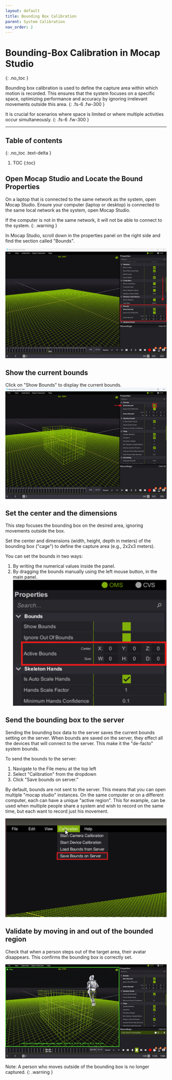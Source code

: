```yaml
---
layout: default
title: Bounding Box Calibration
parent: System Calibration
nav_order: 2
---
```


# Bounding-Box Calibration in Mocap Studio
{: .no_toc }

Bounding box calibration is used to define the capture area within which motion is recorded. This ensures that the system focuses on a specific space, optimizing performance and accuracy by ignoring irrelevant movements outside this area. 
{: .fs-6 .fw-300 }

It is crucial for scenarios where space is limited or where multiple activities occur simultaneously.
{: .fs-6 .fw-300 }

---
## Table of contents
{: .no_toc .text-delta }

1. TOC
{:toc}

## Open Mocap Studio and Locate the Bound Properties
On a laptop that is connected to the same network as the system, open Mocap Studio.
Ensure your computer (laptop or desktop) is connected to the same local network as the system, open Mocap Studio.

If the computer is not in the same network, it will not be able to connect to the system.
{: .warning }

In Mocap Studio, scroll down in the properties panel on the right side and find the section called "Bounds".

![mocap studio](/assets/images/4.3BoundingBoxCalibration/1bounding_box_location.png)

## Show the current bounds
Click on "Show Bounds" to display the current bounds.
![mocap studio selection menu](/assets/images/4.3BoundingBoxCalibration/2bounding_box_example.png)

## Set the center and the dimensions
This step focuses the bounding box on the desired area, ignoring movements outside the box.

Set the center and dimensions (width, height, depth in meters) of the bounding box ("cage") to define the capture area (e.g., 2x2x3 meters). 

You can set the bounds in two ways:
1. By writing the numerical values inside the panel.
2. By dragging the bounds manually using the left mouse button, in the main panel.
![mocap studio set bounds](/assets/images/4.3BoundingBoxCalibration/3set_center_and_dimensions.png)

## Send the bounding box to the server
Sending the bounding box data to the server saves the current bounds setting on the server.
When bounds are saved on the server, they effect all the devices that will connect to the server.
This make it the "de-facto" system bounds.

To send the bounds to the server:
1. Navigate to the File menu at the top left
2. Select "Calibration" from the dropdown
3. Click "Save bounds on server."

By default, bounds are not sent to the server.
This means that you can open multiple "mocap studio" instances. On the same computer or on a different computer, each can have a unique "active region".
This for example, can be used when multiple people share a system and wish to record on the same time, but each want to record just his movement.

![mocap studio save bounds on server](/assets/images/4.3BoundingBoxCalibration/4save_bounds_on_server.png)

## Validate by moving in and out of the bounded region
Check that when a person steps out of the target area, their avatar disappears. This confirms the bounding box is correctly set.

![mocap studio bounds validate](/assets/images/4.3BoundingBoxCalibration/5bound_validate.gif)

Note: A person who moves outside of the bounding box is no longer captured.
{: .warning }

